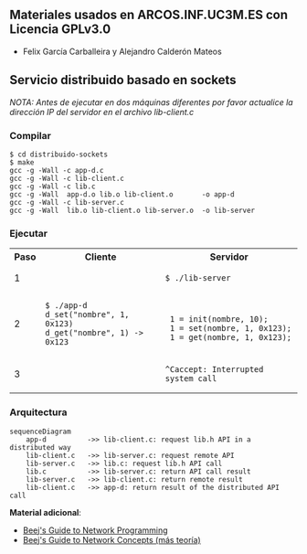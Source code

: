 ## Materiales usados en ARCOS.INF.UC3M.ES con Licencia GPLv3.0
  * Felix García Carballeira y Alejandro Calderón Mateos

## Servicio distribuido basado en sockets

*NOTA: Antes de ejecutar en dos máquinas diferentes por favor actualice la dirección IP del servidor en el archivo lib-client.c*

### Compilar

```
$ cd distribuido-sockets
$ make
gcc -g -Wall -c app-d.c
gcc -g -Wall -c lib-client.c
gcc -g -Wall -c lib.c
gcc -g -Wall  app-d.o lib.o lib-client.o       -o app-d
gcc -g -Wall -c lib-server.c
gcc -g -Wall  lib.o lib-client.o lib-server.o  -o lib-server
```

### Ejecutar

<html>
<table>
<tr><th>Paso</th><th>Cliente</th><th>Servidor</th></tr>
<tr>
<td>1</td>
<td></td>
<td>

```
$ ./lib-server
```

</td>
</tr>

<tr>
<td>2</td>
<td>

```
$ ./app-d
d_set("nombre", 1, 0x123)
d_get("nombre", 1) -> 0x123
```

</td>
<td>

```

 1 = init(nombre, 10);
 1 = set(nombre, 1, 0x123);
 1 = get(nombre, 1, 0x123);
```

</td>
</tr>

<tr>
<td>3</td>
<td></td>
<td>

```
^Caccept: Interrupted system call
```

</td>
</tr>
</table>
</html>

### Arquitectura

```mermaid
sequenceDiagram
    app-d          ->> lib-client.c: request lib.h API in a distributed way
    lib-client.c   ->> lib-server.c: request remote API
    lib-server.c   ->> lib.c: request lib.h API call
    lib.c          ->> lib-server.c: return API call result
    lib-server.c   ->> lib-client.c: return remote result
    lib-client.c   ->> app-d: return result of the distributed API call
```



**Material adicional**:
  * <a href="https://beej.us/guide/bgnet/html/index-wide.html">Beej's Guide to Network Programming</a>
  * <a href="https://beej.us/guide/bgnet0/html/index-wide.html">Beej's Guide to Network Concepts (más teoría)</a>

